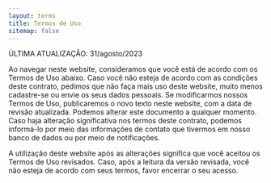 ```yaml
---
layout: terms
title: Termos de Uso
sitemap: false
---
```


ÚLTIMA ATUALIZAÇÃO: 31/agosto/2023

Ao navegar neste website, consideramos que você está de acordo com os Termos de Uso abaixo.
Caso você não esteja de acordo com as condições deste contrato, pedimos que não faça mais uso deste website, 
muito menos cadastre-se ou envie os seus dados pessoais.
Se modificarmos nossos Termos de Uso, publicaremos o novo texto neste website, com a data de revisão atualizada. 
Podemos alterar este documento a qualquer momento. Caso haja alteração significativa nos termos deste contrato, 
podemos informá-lo por meio das informações de contato que tivermos em nosso banco de dados ou por meio de 
notificações.

A utilização deste website após as alterações significa que você aceitou os Termos de Uso revisados.
Caso, após a leitura da versão revisada, você não esteja de acordo com seus termos, favor encerrar o seu acesso.


